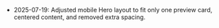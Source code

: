 - 2025-07-19: Adjusted mobile Hero layout to fit only one preview card, centered content, and removed extra spacing.
